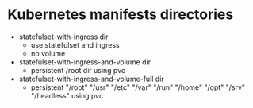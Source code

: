 # Kubernetes manifests directories

* statefulset-with-ingress dir
  * use statefulset and ingress
  * no volume
* statefulset-with-ingress-and-volume dir
  * persistent /root dir using pvc
* statefulset-with-ingress-and-volume-full dir
  * persistent "/root" "/usr" "/etc" "/var" "/run" "/home" "/opt" "/srv" "/headless" using pvc

